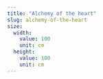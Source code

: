 ```yaml
---
title: "Alchemy of the heart"
slug: alchemy-of-the-heart
size:
  width:
    value: 100
    unit: cm
  height:
    value: 100
    unit: cm
---
```

